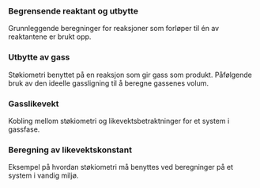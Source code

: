 ### Begrensende reaktant og utbytte
Grunnleggende beregninger for reaksjoner som forløper til én av reaktantene er brukt opp.

<youtube-video id="Rpkcy8dPPN8"></youtube-video>

### Utbytte av gass
Støkiometri benyttet på en reaksjon som gir gass som produkt. Påfølgende bruk av den ideelle gassligning til å beregne gassenes volum.

<youtube-video id="yCgPkm_t_kI"></youtube-video>

### Gasslikevekt
Kobling mellom støkiometri og likevektsbetraktninger for et system i gassfase.

<youtube-video id="8cEhS3m-yAw"></youtube-video>

### Beregning av likevektskonstant
Eksempel på hvordan støkiometri må benyttes ved beregninger på et system i vandig miljø.

<youtube-video id="88IEpGp70pI"></youtube-video>
